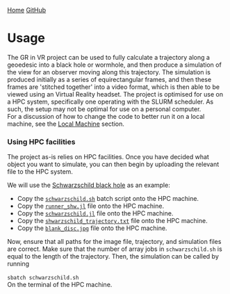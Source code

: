 [Home](https://raichkel.github.io/GR_in_VR/)    [GitHub](https://github.com/raichkel/GR_in_VR)

# Usage

The GR in VR project can be used to fully calculate a trajectory along a geoedesic into a black hole or wormhole, and then produce a simulation of the view for an observer moving along this trajectory. The simulation is produced initially as a series of equirectangular frames, and then these frames are 'stitched together' into a video format, which is then able to be viewed using an Virtual Reality headset. The project is optimised for use on a HPC system, specifically one operating with the SLURM scheduler. As such, the setup may not be optimal for use on a personal computer. \
For a discussion of how to change the code to better run it on a local machine, see the [Local Machine](https://raichkel.github.io/GR_in_VR/local_machine.html) section. 


### Using HPC facilities

The project as-is relies on HPC facilities. Once you have decided what object you want to simulate, you can then begin by uploading the relevant file to the HPC system. 

We will use the [Schwarzschild black hole](https://github.com/raichkel/GR_in_VR/blob/main/final_simulations/shwarzschild_black_hole.mp4) as an example:

- Copy the [`schwarzschild.sh`](https://github.com/raichkel/GR_in_VR/tree/main/project/src/batch_scripts/schwarzschild.sh) batch script onto the HPC machine.
- Copy the [`runner_shw.jl`](https://github.com/raichkel/GR_in_VR/tree/main/project/runner_files/runner_shw.jl) file onto the HPC machine.
- Copy the [`schwarzschild.jl`](https://github.com/raichkel/GR_in_VR/tree/main/project/src/pre_computation/simulation_files/schwarzschild.jl) file onto the HPC machine.
- Copy the [`shwarzschild_trajectory.txt`](https://github.com/raichkel/GR_in_VR/blob/main/project/src/pre_computation/trajectories/shwarzschild_trajectory.txt) file onto the HPC machine.
- Copy the [`blank_disc.jpg`](https://github.com/raichkel/GR_in_VR/blob/main/project/src/pre_computation/images/blank_disc.jpg) file onto the HPC machine.


Now, ensure that all paths for the image file, trajectory, and simulation files are correct. Make sure that the number of array jobs in `schwarzschild.sh` is equal to the length of the trajectory. Then, the simulation can be called by running \
\
`sbatch schwarzschild.sh`
\
On the terminal of the HPC machine.